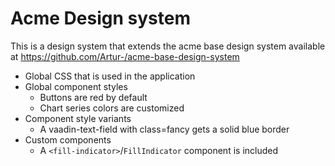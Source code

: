 # Acme Design system

This is a design system that extends the acme base design system available at https://github.com/Artur-/acme-base-design-system

- Global CSS that is used in the application
- Global component styles
  - Buttons are red by default
  - Chart series colors are customized
- Component style variants
  - A vaadin-text-field with class=fancy gets a solid blue border
- Custom components
  - A `<fill-indicator>`/`FillIndicator` component is included
